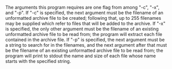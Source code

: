 The arguments this program requires are one flag from among "-c", "-x", and "-p". If "-c" is specified, the next argument must be the filename of an unformatted archive file to be created; following that, up to 255 filenames may be supplied which refer to files that will be added to the archive. If "-x" is specified, the only other argument must be the filename of an existing unformatted archive file to be read from; the program will extract each file contained in the archive file. If "-p" is specified, the next argument must be a string to search for in the filenames, and the next argument after that must be the filename of an existing unformatted archive file to be read from; the program will print to stdout the name and size of each file whose name starts with the specified string.
